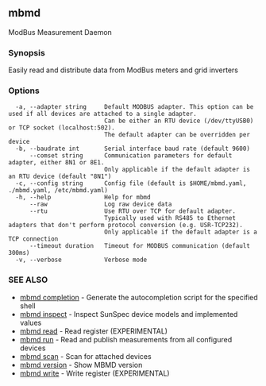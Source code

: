 ## mbmd

ModBus Measurement Daemon

### Synopsis

Easily read and distribute data from ModBus meters and grid inverters

### Options

```
  -a, --adapter string     Default MODBUS adapter. This option can be used if all devices are attached to a single adapter.
                           Can be either an RTU device (/dev/ttyUSB0) or TCP socket (localhost:502).
                           The default adapter can be overridden per device
  -b, --baudrate int       Serial interface baud rate (default 9600)
      --comset string      Communication parameters for default adapter, either 8N1 or 8E1.
                           Only applicable if the default adapter is an RTU device (default "8N1")
  -c, --config string      Config file (default is $HOME/mbmd.yaml, ./mbmd.yaml, /etc/mbmd.yaml)
  -h, --help               Help for mbmd
      --raw                Log raw device data
      --rtu                Use RTU over TCP for default adapter.
                           Typically used with RS485 to Ethernet adapters that don't perform protocol conversion (e.g. USR-TCP232).
                           Only applicable if the default adapter is a TCP connection
      --timeout duration   Timeout for MODBUS communication (default 300ms)
  -v, --verbose            Verbose mode
```

### SEE ALSO

* [mbmd completion](mbmd_completion.md)	 - Generate the autocompletion script for the specified shell
* [mbmd inspect](mbmd_inspect.md)	 - Inspect SunSpec device models and implemented values
* [mbmd read](mbmd_read.md)	 - Read register (EXPERIMENTAL)
* [mbmd run](mbmd_run.md)	 - Read and publish measurements from all configured devices
* [mbmd scan](mbmd_scan.md)	 - Scan for attached devices
* [mbmd version](mbmd_version.md)	 - Show MBMD version
* [mbmd write](mbmd_write.md)	 - Write register (EXPERIMENTAL)

